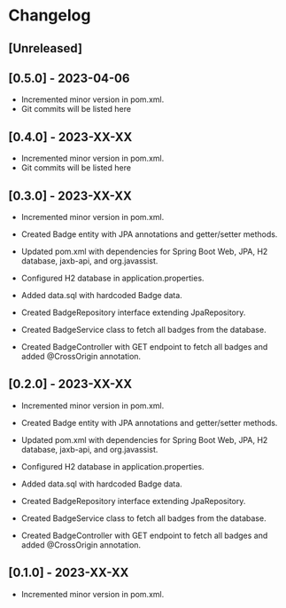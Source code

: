 # Changelog

## [Unreleased]

## [0.5.0] - 2023-04-06

- Incremented minor version in pom.xml.
- Git commits will be listed here

## [0.4.0] - 2023-XX-XX

- Incremented minor version in pom.xml.
- Git commits will be listed here

## [0.3.0] - 2023-XX-XX

- Incremented minor version in pom.xml.

- Created Badge entity with JPA annotations and getter/setter methods.
- Updated pom.xml with dependencies for Spring Boot Web, JPA, H2 database, jaxb-api, and org.javassist.
- Configured H2 database in application.properties.
- Added data.sql with hardcoded Badge data.
- Created BadgeRepository interface extending JpaRepository.
- Created BadgeService class to fetch all badges from the database.
- Created BadgeController with GET endpoint to fetch all badges and added @CrossOrigin annotation.

## [0.2.0] - 2023-XX-XX

- Incremented minor version in pom.xml.

- Created Badge entity with JPA annotations and getter/setter methods.
- Updated pom.xml with dependencies for Spring Boot Web, JPA, H2 database, jaxb-api, and org.javassist.
- Configured H2 database in application.properties.
- Added data.sql with hardcoded Badge data.
- Created BadgeRepository interface extending JpaRepository.
- Created BadgeService class to fetch all badges from the database.
- Created BadgeController with GET endpoint to fetch all badges and added @CrossOrigin annotation.

## [0.1.0] - 2023-XX-XX

- Incremented minor version in pom.xml.